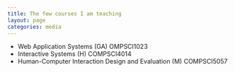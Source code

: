 ```yaml
---
title: The few courses I am teaching
layout: page
categories: media
---
```


 - Web Application Systems (GA) OMPSCI1023
 - Interactive Systems (H) COMPSCI4014
 - Human-Computer Interaction Design and Evaluation (M) COMPSCI5057

